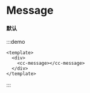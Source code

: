# Message
#### 默认
:::demo
```vue
<template>
  <div>
    <cc-message></cc-message>
  </div>
</template>
```
:::